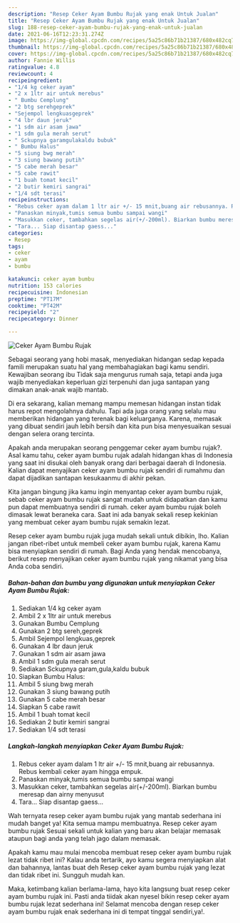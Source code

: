 ```yaml
---
description: "Resep Ceker Ayam Bumbu Rujak yang enak Untuk Jualan"
title: "Resep Ceker Ayam Bumbu Rujak yang enak Untuk Jualan"
slug: 188-resep-ceker-ayam-bumbu-rujak-yang-enak-untuk-jualan
date: 2021-06-16T12:23:31.274Z
image: https://img-global.cpcdn.com/recipes/5a25c86b71b21387/680x482cq70/ceker-ayam-bumbu-rujak-foto-resep-utama.jpg
thumbnail: https://img-global.cpcdn.com/recipes/5a25c86b71b21387/680x482cq70/ceker-ayam-bumbu-rujak-foto-resep-utama.jpg
cover: https://img-global.cpcdn.com/recipes/5a25c86b71b21387/680x482cq70/ceker-ayam-bumbu-rujak-foto-resep-utama.jpg
author: Fannie Willis
ratingvalue: 4.8
reviewcount: 4
recipeingredient:
- "1/4 kg ceker ayam"
- "2 x 1ltr air untuk merebus"
- " Bumbu Cemplung"
- "2 btg serehgeprek"
- "Sejempol lengkuasgeprek"
- "4 lbr daun jeruk"
- "1 sdm air asam jawa"
- "1 sdm gula merah serut"
- " Sckupnya garamgulakaldu bubuk"
- " Bumbu Halus"
- "5 siung bwg merah"
- "3 siung bawang putih"
- "5 cabe merah besar"
- "5 cabe rawit"
- "1 buah tomat kecil"
- "2 butir kemiri sangrai"
- "1/4 sdt terasi"
recipeinstructions:
- "Rebus ceker ayam dalam 1 ltr air +/- 15 mnit,buang air rebusannya. Rebus kembali ceker ayam hingga empuk."
- "Panaskan minyak,tumis semua bumbu sampai wangi"
- "Masukkan ceker, tambahkan segelas air(+/-200ml). Biarkan bumbu meresap dan airny menyusut"
- "Tara... Siap disantap gaess..."
categories:
- Resep
tags:
- ceker
- ayam
- bumbu

katakunci: ceker ayam bumbu 
nutrition: 153 calories
recipecuisine: Indonesian
preptime: "PT17M"
cooktime: "PT42M"
recipeyield: "2"
recipecategory: Dinner

---
```



![Ceker Ayam Bumbu Rujak](https://img-global.cpcdn.com/recipes/5a25c86b71b21387/680x482cq70/ceker-ayam-bumbu-rujak-foto-resep-utama.jpg)

Sebagai seorang yang hobi masak, menyediakan hidangan sedap kepada famili merupakan suatu hal yang membahagiakan bagi kamu sendiri. Kewajiban seorang ibu Tidak saja mengurus rumah saja, tetapi anda juga wajib menyediakan keperluan gizi terpenuhi dan juga santapan yang dimakan anak-anak wajib mantab.

Di era  sekarang, kalian memang mampu memesan hidangan instan tidak harus repot mengolahnya dahulu. Tapi ada juga orang yang selalu mau memberikan hidangan yang terenak bagi keluarganya. Karena, memasak yang dibuat sendiri jauh lebih bersih dan kita pun bisa menyesuaikan sesuai dengan selera orang tercinta. 



Apakah anda merupakan seorang penggemar ceker ayam bumbu rujak?. Asal kamu tahu, ceker ayam bumbu rujak adalah hidangan khas di Indonesia yang saat ini disukai oleh banyak orang dari berbagai daerah di Indonesia. Kalian dapat menyajikan ceker ayam bumbu rujak sendiri di rumahmu dan dapat dijadikan santapan kesukaanmu di akhir pekan.

Kita jangan bingung jika kamu ingin menyantap ceker ayam bumbu rujak, sebab ceker ayam bumbu rujak sangat mudah untuk didapatkan dan kamu pun dapat membuatnya sendiri di rumah. ceker ayam bumbu rujak boleh dimasak lewat beraneka cara. Saat ini ada banyak sekali resep kekinian yang membuat ceker ayam bumbu rujak semakin lezat.

Resep ceker ayam bumbu rujak juga mudah sekali untuk dibikin, lho. Kalian jangan ribet-ribet untuk membeli ceker ayam bumbu rujak, karena Kamu bisa menyiapkan sendiri di rumah. Bagi Anda yang hendak mencobanya, berikut resep menyajikan ceker ayam bumbu rujak yang nikamat yang bisa Anda coba sendiri.

<!--inarticleads1-->

##### Bahan-bahan dan bumbu yang digunakan untuk menyiapkan Ceker Ayam Bumbu Rujak:

1. Sediakan 1/4 kg ceker ayam
1. Ambil 2 x 1ltr air untuk merebus
1. Gunakan  Bumbu Cemplung
1. Gunakan 2 btg sereh,geprek
1. Ambil Sejempol lengkuas,geprek
1. Gunakan 4 lbr daun jeruk
1. Gunakan 1 sdm air asam jawa
1. Ambil 1 sdm gula merah serut
1. Sediakan  Sckupnya garam,gula,kaldu bubuk
1. Siapkan  Bumbu Halus:
1. Ambil 5 siung bwg merah
1. Gunakan 3 siung bawang putih
1. Gunakan 5 cabe merah besar
1. Siapkan 5 cabe rawit
1. Ambil 1 buah tomat kecil
1. Sediakan 2 butir kemiri sangrai
1. Sediakan 1/4 sdt terasi




<!--inarticleads2-->

##### Langkah-langkah menyiapkan Ceker Ayam Bumbu Rujak:

1. Rebus ceker ayam dalam 1 ltr air +/- 15 mnit,buang air rebusannya. Rebus kembali ceker ayam hingga empuk.
1. Panaskan minyak,tumis semua bumbu sampai wangi
1. Masukkan ceker, tambahkan segelas air(+/-200ml). Biarkan bumbu meresap dan airny menyusut
1. Tara... Siap disantap gaess...




Wah ternyata resep ceker ayam bumbu rujak yang mantab sederhana ini mudah banget ya! Kita semua mampu membuatnya. Resep ceker ayam bumbu rujak Sesuai sekali untuk kalian yang baru akan belajar memasak ataupun bagi anda yang telah jago dalam memasak.

Apakah kamu mau mulai mencoba membuat resep ceker ayam bumbu rujak lezat tidak ribet ini? Kalau anda tertarik, ayo kamu segera menyiapkan alat dan bahannya, lantas buat deh Resep ceker ayam bumbu rujak yang lezat dan tidak ribet ini. Sungguh mudah kan. 

Maka, ketimbang kalian berlama-lama, hayo kita langsung buat resep ceker ayam bumbu rujak ini. Pasti anda tiidak akan nyesel bikin resep ceker ayam bumbu rujak lezat sederhana ini! Selamat mencoba dengan resep ceker ayam bumbu rujak enak sederhana ini di tempat tinggal sendiri,ya!.

